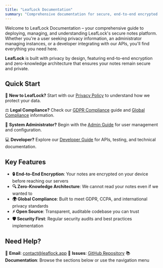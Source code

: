```yaml
---
title: "LeafLock Documentation"
summary: "Comprehensive documentation for secure, end-to-end encrypted notes with zero-knowledge architecture."
---
```


Welcome to LeafLock Documentation – your comprehensive guide to deploying, managing, and understanding LeafLock's secure notes platform. Whether you're a user seeking privacy information, an administrator managing instances, or a developer integrating with our APIs, you'll find everything you need here.

**LeafLock** is built with privacy by design, featuring end-to-end encryption and zero-knowledge architecture that ensures your notes remain secure and private.

## Quick Start

🚀 **New to LeafLock?** Start with our [Privacy Policy](/docs/privacy-policy/) to understand how we protect your data.

⚖️ **Legal Compliance?** Check our [GDPR Compliance](/docs/gdpr-compliance/) guide and [Global Compliance](/docs/global-compliance/) information.

🔧 **System Administrator?** Begin with the [Admin Guide](/docs/admin-guide/) for user management and configuration.

💻 **Developer?** Explore our [Developer Guide](/docs/developer-guide/) for APIs, testing, and technical documentation.

## Key Features

- **🔒 End-to-End Encryption**: Your notes are encrypted on your device before reaching our servers
- **🔍 Zero-Knowledge Architecture**: We cannot read your notes even if we wanted to
- **🌍 Global Compliance**: Built to meet GDPR, CCPA, and international privacy standards
- **⚡ Open Source**: Transparent, auditable codebase you can trust
- **🛡️ Security First**: Regular security audits and best practices implementation

## Need Help?

📧 **Email**: [contact@leaflock.app](mailto:contact@leaflock.app)
🐛 **Issues**: [GitHub Repository](https://github.com/RelativeSure/LeafLock)
📚 **Documentation**: Browse the sections below or use the navigation menu